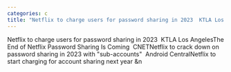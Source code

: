 ```yaml
---
categories: c
title: "Netflix to charge users for password sharing in 2023  KTLA Los Angeles"
---
```

Netflix to charge users for password sharing in 2023&nbsp;&nbsp;KTLA Los AngelesThe End of Netflix Password Sharing Is Coming&nbsp;&nbsp;CNETNetflix to crack down on password sharing in 2023 with "sub-accounts"&nbsp;&nbsp;Android CentralNetflix to start charging for account sharing next year&nbsp;&n